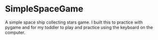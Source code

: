 # SimpleSpaceGame
A simple space ship collecting stars game. 
I built this to practice with pygame and for my toddler to play and practice using the keyboard on the computer.
